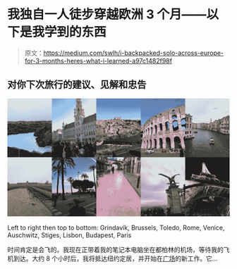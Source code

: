 # 我独自一人徒步穿越欧洲 3 个月——以下是我学到的东西

> 原文：<https://medium.com/swlh/i-backpacked-solo-across-europe-for-3-months-heres-what-i-learned-a97c1482f98f>

## 对你下次旅行的建议、见解和忠告

![](img/77b0e98a1526961f505b32cbf05f19ca.png)

Left to right then top to bottom: Grindavík, Brussels, Toledo, Rome, Venice, Auschwitz, Stiges, Lisbon, Budapest, Paris

时间肯定是会飞的。我现在正带着我的笔记本电脑坐在都柏林的机场，等待我的飞机到达。大约 8 个小时后，我将抵达纽约定居，并开始在[广场](https://www.squarespace.com/)的新工作。它…